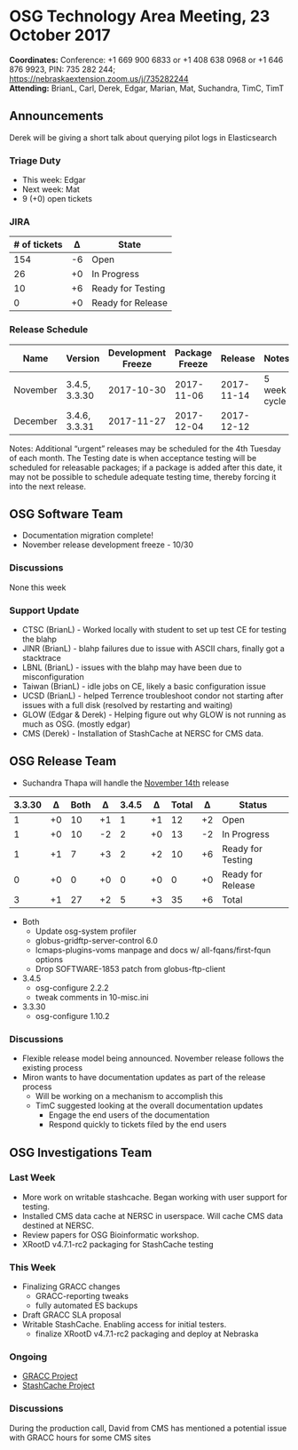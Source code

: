 # OSG Technology Area Meeting, 23 October 2017

**Coordinates:** Conference: +1 669 900 6833  or +1 408 638 0968  or +1 646 876 9923, PIN: 735 282 244; <https://nebraskaextension.zoom.us/j/735282244>  
**Attending:** BrianL, Carl, Derek, Edgar, Marian, Mat, Suchandra, TimC, TimT

## Announcements

Derek will be giving a short talk about querying pilot logs in Elasticsearch

### Triage Duty

-   This week: Edgar
-   Next week: Mat
-   9 (+0) open tickets


### JIRA

| # of tickets | &Delta; | State             |
|------------ |------- |----------------- |
| 154          | -6      | Open              |
| 26           | +0      | In Progress       |
| 10            | +6      | Ready for Testing |
| 0            | +0     | Ready for Release |


### Release Schedule

| Name     | Version       | Development Freeze | Package Freeze | Release    | Notes        |
|-------- |------------- |------------------ |-------------- |---------- |------------ |
| November | 3.4.5, 3.3.30 | 2017-10-30         | 2017-11-06     | 2017-11-14 | 5 week cycle |
| December | 3.4.6, 3.3.31 | 2017-11-27         | 2017-12-04     | 2017-12-12 |              |

Notes: Additional “urgent” releases may be scheduled for the 4th Tuesday of each month. The Testing date is when acceptance testing will be scheduled for releasable packages; if a package is added after this date, it may not be possible to schedule adequate testing time, thereby forcing it into the next release.  


## OSG Software Team

-   Documentation migration complete!
-   November release development freeze - 10/30

### Discussions

None this week

### Support Update

-   CTSC (BrianL) - Worked locally with student to set up test CE for testing the blahp
-   JINR (BrianL) - blahp failures due to issue with ASCII chars, finally got a stacktrace
-   LBNL (BrianL) - issues with the blahp may have been due to misconfiguration
-   Taiwan (BrianL) - idle jobs on CE, likely a basic configuration issue
-   UCSD (BrianL) - helped Terrence troubleshoot condor not starting after issues with a full disk (resolved by restarting and waiting)
-   GLOW (Edgar & Derek) - Helping figure out why GLOW is not running as much as OSG. (mostly edgar)
-   CMS (Derek) - Installation of StashCache at NERSC for CMS data.

## OSG Release Team

- Suchandra Thapa will handle the [November 14th](https://jira.opensciencegrid.org/issues/?jql=project%25252520%2525253D%25252520SOFTWARE%25252520AND%25252520labels%25252520in%25252520(3.3.30%2525252C%252525203.4.5)%25252520ORDER%25252520BY%25252520status%25252520ASC%2525252C%25252520priority%25252520DESC%2525252C%25252520assignee%25252520ASC) release

| 3.3.30 | &Delta; | Both | &Delta; | 3.4.5 | &Delta; | Total | &Delta; | Status            |
|------- |-------- |----- |-------- |------ |-------- |------ |-------- |------------------ |
|  1     |  +0     | 10   |  +1     |  1    |  +1     | 12    |  +2     | Open              |
|  1     |  +0     | 10   |  -2     |  2    |  +0     | 13    |  -2     | In Progress       |
|  1     |  +1     |  7   |  +3     |  2    |  +2     | 10    |  +6     | Ready for Testing |
|  0     |  +0     |  0   |  +0     |  0    |  +0     |  0    |  +0     | Ready for Release |
|  3     |  +1     | 27   |  +2     |  5    |  +3     | 35    |  +6     | Total             |

-   Both
    -   Update osg-system profiler
    -   globus-gridftp-server-control 6.0
    -   lcmaps-plugins-voms manpage and docs w/ all-fqans/first-fqun options
    -   Drop SOFTWARE-1853 patch from globus-ftp-client
-   3.4.5
    -   osg-configure 2.2.2
    -   tweak comments in 10-misc.ini
-   3.3.30
    -   osg-configure 1.10.2


### Discussions

-   Flexible release model being announced. November release follows the existing process
-   Miron wants to have documentation updates as part of the release process
    -  Will be working on a mechanism to accomplish this
    -  TimC suggested looking at the overall documentation updates
        -   Engage the end users of the documentation
        -   Respond quickly to tickets filed by the end users

## OSG Investigations Team


### Last Week


-   More work on writable stashcache.  Began working with user support for testing.
-   Installed CMS data cache at NERSC in userspace.  Will cache CMS data destined at NERSC.
-   Review papers for OSG Bioinformatic workshop.
-   XRootD v4.7.1-rc2 packaging for StashCache testing

### This Week

-   Finalizing GRACC changes
    -   GRACC-reporting tweaks
    -   fully automated ES backups
-   Draft GRACC SLA proposal
-   Writable StashCache. Enabling access for initial testers.
    - finalize XRootD v4.7.1-rc2 packaging and deploy at Nebraska

### Ongoing

-   [GRACC Project](https://jira.opensciencegrid.org/projects/GRACC/)
-   [StashCache Project](https://opensciencegrid.github.io/StashCache/)


### Discussions

During the production call, David from CMS has mentioned a potential issue with GRACC hours for some CMS sites
